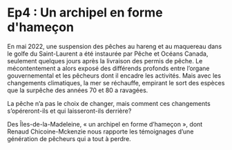 # Ep4 : Un archipel en forme d'hameçon

En mai 2022, une suspension des pêches au hareng et au maquereau dans le golfe du Saint-Laurent a été instaurée par Pêche et Océans Canada, seulement quelques jours après la livraison des permis de pêche. Le mécontentement a alors exposé des différends profonds entre l’organe gouvernemental et les pêcheurs dont il encadre les activités. Mais avec les changements climatiques, la mer se réchauffe, empirant le sort des espèces que la surpêche des années 70 et 80 a ravagées.

La pêche n’a pas le choix de changer, mais comment ces changements s’opéreront-ils et qui laisseront-ils derrière?

Des Îles-de-la-Madeleine, « un archipel en forme d’hameçon », dont Renaud Chicoine-Mckenzie nous rapporte les témoignages d’une génération de pêcheurs qui a tout à perdre.
